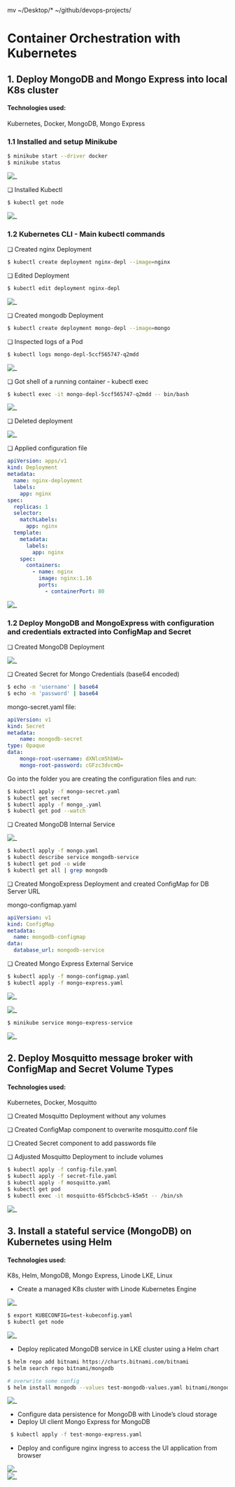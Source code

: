 mv ~/Desktop/* ~/github/devops-projects/


# Container Orchestration with Kubernetes

## 1. Deploy MongoDB and Mongo Express into local K8s cluster

#### Technologies used:
Kubernetes, Docker, MongoDB, Mongo Express

### 1.1 Installed and setup Minikube

``` bash
$ minikube start --driver docker
$ minikube status
```

![_](img/mini.png)  

❏ Installed Kubectl

``` bash
$ kubectl get node
```
![_](img/kubectl.png)

### 1.2 Kubernetes CLI - Main kubectl commands

❏ Created nginx Deployment

``` bash
$ kubectl create deployment nginx-depl --image=nginx
```
❏ Edited Deployment

``` bash
$ kubectl edit deployment nginx-depl
```

![_](img/edited.png) 

❏ Created mongodb Deployment

``` bash
$ kubectl create deployment mongo-depl --image=mongo
```

❏ Inspected logs of a Pod

``` bash
$ kubectl logs mongo-depl-5ccf565747-q2mdd 
```

![_](img/logs.png)  

❏ Got shell of a running container - kubectl exec

``` bash
$ kubectl exec -it mongo-depl-5ccf565747-q2mdd -- bin/bash 
```

![_](img/terminal.png)  

❏ Deleted deployment

![_](img/deleted.png)  

❏ Applied configuration file

``` yaml
apiVersion: apps/v1
kind: Deployment
metadata:
  name: nginx-deployment
  labels:
    app: nginx
spec:
  replicas: 1
  selector:
    matchLabels:
      app: nginx
  template:
    metadata:
      labels:
        app: nginx
    spec:
      containers:
        - name: nginx
          image: nginx:1.16
          ports:
            - containerPort: 80
```

![_](img/conf.png)  

### 1.2 Deploy MongoDB and MongoExpress with configuration and credentials extracted into ConfigMap and Secret

❏ Created MongoDB Deployment

![_](img/mongodb.png)  

❏ Created Secret for Mongo Credentials (base64 encoded)

```` bash
$ echo -n 'username' | base64
$ echo -n 'password' | base64
````

mongo-secret.yaml file:
```yaml
apiVersion: v1
kind: Secret
metadata:
    name: mongodb-secret
type: Opaque
data:
    mongo-root-username: dXNlcm5hbWU=
    mongo-root-password: cGFzc3dvcmQ=
```

Go into the folder you are creating the configuration files and run:
```bash
$ kubectl apply -f mongo-secret.yaml
$ kubectl get secret
$ kubectl apply -f mongo_.yaml
$ kubectl get pod --watch
```

❏ Created MongoDB Internal Service

![_](img/service.png) 

``` bash
$ kubectl apply -f mongo.yaml
$ kubectl describe service mongodb-service
$ kubectl get pod -o wide
$ kubectl get all | grep mongodb
```

❏ Created MongoExpress Deployment and created ConfigMap for DB Server URL

mongo-configmap.yaml
``` yaml
apiVersion: v1
kind: ConfigMap
metadata:
  name: mongodb-configmap
data:
  database_url: mongodb-service
```

❏ Created Mongo Express External Service
``` bash
$ kubectl apply -f mongo-configmap.yaml
$ kubectl apply -f mongo-express.yaml
```
![_](img/ext_service.png)  

![_](img/get_service.png)

``` bash
$ minikube service mongo-express-service
```
![_](img/browser.png)  

## 2. Deploy Mosquitto message broker with ConfigMap and Secret Volume Types

#### Technologies used:
Kubernetes, Docker, Mosquitto

❏ Created Mosquitto Deployment without any volumes

❏ Created ConfigMap component to overwrite mosquitto.conf file

❏ Created Secret component to add passwords file

❏ Adjusted Mosquitto Deployment to include volumes

``` bash
$ kubectl apply -f config-file.yaml
$ kubectl apply -f secret-file.yaml
$ kubectl apply -f mosquitto.yaml
$ kubectl get pod
$ kubectl exec -it mosquitto-65f5cbcbc5-k5m5t -- /bin/sh
```

![_](img/mosquitto.png)  

## 3. Install a stateful service (MongoDB) on Kubernetes using Helm

#### Technologies used:
K8s, Helm, MongoDB, Mongo Express, Linode LKE, Linux

- Create a managed K8s cluster with Linode Kubernetes
Engine

![_](img/linode.png) 

``` bash
$ export KUBECONFIG=test-kubeconfig.yaml
$ kubectl get node
```

![_](img/connected.png) 

- Deploy replicated MongoDB service in LKE cluster using a Helm chart

``` bash
$ helm repo add bitnami https://charts.bitnami.com/bitnami
$ helm search repo bitnami/mongodb

# overwrite some config
$ helm install mongodb --values test-mongodb-values.yaml bitnami/mongodb  
```
![_](img/volume.png) 

- Configure data persistence for MongoDB with Linode’s cloud storage
- Deploy UI client Mongo Express for MongoDB

``` bash
 $ kubectl apply -f test-mongo-express.yaml
```
- Deploy and configure nginx ingress to access the UI
application from browser


![_](img/ui.png)  
![_](img/ui.png)  
